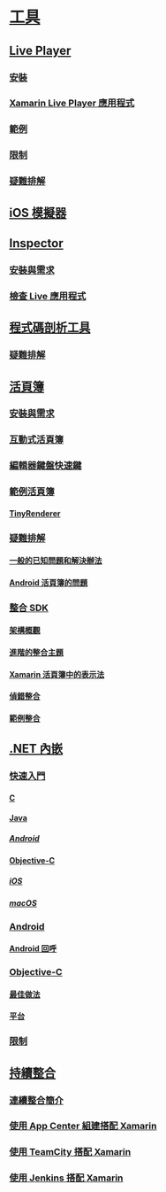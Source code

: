 # [工具](index.yml)
## [Live Player](live-player/index.md)
### [安裝](live-player/install.md)
### [Xamarin Live Player 應用程式](live-player/player.md)
### [範例](live-player/samples.md)
### [限制](live-player/limitations.md)
### [疑難排解](live-player/troubleshooting.md)
## [iOS 模擬器](ios-simulator.md)
## [Inspector](inspector/index.md)
### [安裝與需求](inspector/install.md)
### [檢查 Live 應用程式](inspector/inspect.md)
## [程式碼剖析工具](profiler/index.md)
### [疑難排解](profiler/troubleshooting.md)
## [活頁簿](workbooks/index.md)
### [安裝與需求](workbooks/install.md)
### [互動式活頁簿](workbooks/workbook.md)
### [編輯器鍵盤快速鍵](workbooks/keybindings.md)
### [範例活頁簿](workbooks/samples/index.md)
#### [TinyRenderer](workbooks/samples/tinyrenderer.md)
### [疑難排解](workbooks/troubleshooting/index.md)
#### [一般的已知問題和解決辦法](workbooks/troubleshooting/general.md)
#### [Android 活頁簿的問題](workbooks/troubleshooting/android.md)
### [整合 SDK](workbooks/sdk/index.md)
#### [架構概觀](workbooks/sdk/architecture.md)
#### [進階的整合主題](workbooks/sdk/integrations.md)
#### [Xamarin 活頁簿中的表示法](workbooks/sdk/representations.md)
#### [偵錯整合](workbooks/sdk/debugging.md)
#### [範例整合](workbooks/sdk/samples.md)
## [.NET 內嵌](dotnet-embedding/index.md)
### [快速入門](dotnet-embedding/get-started/index.md)
#### [C](dotnet-embedding/get-started/c.md)
#### [Java](dotnet-embedding/get-started/java/index.md)
##### [Android](dotnet-embedding/get-started/java/android.md)
#### [Objective-C](dotnet-embedding/get-started/objective-c/index.md)
##### [iOS](dotnet-embedding/get-started/objective-c/ios.md)
##### [macOS](dotnet-embedding/get-started/objective-c/macos.md)
### [Android](dotnet-embedding/android/index.md)
#### [Android 回呼](dotnet-embedding/android/callbacks.md)
### [Objective-C](dotnet-embedding/objective-c/index.md)
#### [最佳做法](dotnet-embedding/objective-c/best-practices.md)
#### [平台](dotnet-embedding/objective-c/platforms.md)
### [限制](dotnet-embedding/limitations.md)


## [持續整合](ci/index.md)
### [連續整合簡介](ci/intro-to-ci.md)
### [使用 App Center 組建搭配 Xamarin](/appcenter/build/xamarin/)
### [使用 TeamCity 搭配 Xamarin](ci/teamcity.md)
### [使用 Jenkins 搭配 Xamarin](ci/jenkins-walkthrough.md)
